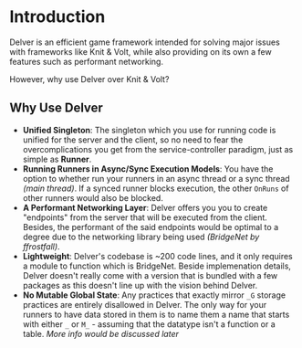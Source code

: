 # Introduction

Delver is an efficient game framework intended for solving major issues with frameworks like Knit & Volt, while also providing on its own a few features such as performant networking.

However, why use Delver over Knit & Volt?

## Why Use Delver

* **Unified Singleton**: The singleton which you use for running code is unified for the server and the client, so no need to fear the overcomplications you get from the service-controller paradigm, just as simple as **Runner**. 
* **Running Runners in Async/Sync Execution Models**: You have the option to whether run your runners in an async thread or a sync thread *(main thread)*. If a synced runner blocks execution, the other `OnRuns` of other runners would also be blocked.
* **A Performant Networking Layer**: Delver offers you you to create "endpoints" from the server that will be executed from the client. Besides, the performant of the said endpoints would be optimal to a degree due to the networking library being used *(BridgeNet by ffrostfall)*.
* **Lightweight**: Delver's codebase is ~200 code lines, and it only requires a module to function which is BridgeNet. Beside implemenation details, Delver doesn't really come with a version that is bundled with a few packages as this doesn't line up with the vision behind Delver.
* **No Mutable Global State**: Any practices that exactly mirror `_G` storage practices are entirely disallowed in Delver. The only way for your runners to have data stored in them is to name them a name that starts with either `_` or `M_` - assuming that the datatype isn't a function or a table. *More info would be discussed later*
